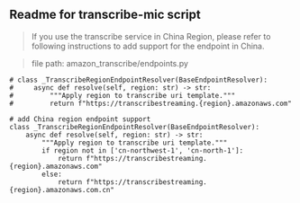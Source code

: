 ## Readme for transcribe-mic script

> If you use the transcribe service in China Region, please refer to following 
> instructions to add support for the endpoint in China.

> file path: amazon_transcribe/endpoints.py

```
# class _TranscribeRegionEndpointResolver(BaseEndpointResolver):
#     async def resolve(self, region: str) -> str:
#         """Apply region to transcribe uri template."""
#         return f"https://transcribestreaming.{region}.amazonaws.com"

# add China region endpoint support
class _TranscribeRegionEndpointResolver(BaseEndpointResolver):
    async def resolve(self, region: str) -> str:
        """Apply region to transcribe uri template."""
        if region not in ['cn-northwest-1', 'cn-north-1']:
            return f"https://transcribestreaming.{region}.amazonaws.com"
        else:
            return f"https://transcribestreaming.{region}.amazonaws.com.cn"
```
